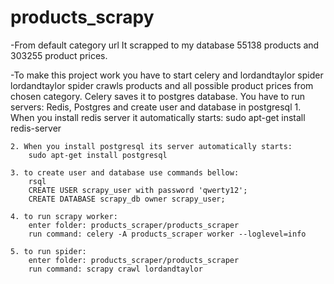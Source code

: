 # products_scrapy
-From default category url It scrapped to my database 55138 products and 303255 product prices.

-To make this project work you have to start celery and lordandtaylor spider
 lordandtaylor spider crawls products and all possible product prices from chosen category.
 Celery saves it to postgres database. You have to run servers: Redis, Postgres and create user and database in postgresql
    1. When you install redis server it automatically starts:
        sudo apt-get install redis-server

    2. When you install postgresql its server automatically starts:
        sudo apt-get install postgresql

    3. to create user and database use commands bellow:
        rsql
        CREATE USER scrapy_user with password 'qwerty12';
        CREATE DATABASE scrapy_db owner scrapy_user;

    4. to run scrapy worker:
        enter folder: products_scraper/products_scraper
        run command: celery -A products_scraper worker --loglevel=info

    5. to run spider:
        enter folder: products_scraper/products_scraper
        run command: scrapy crawl lordandtaylor


